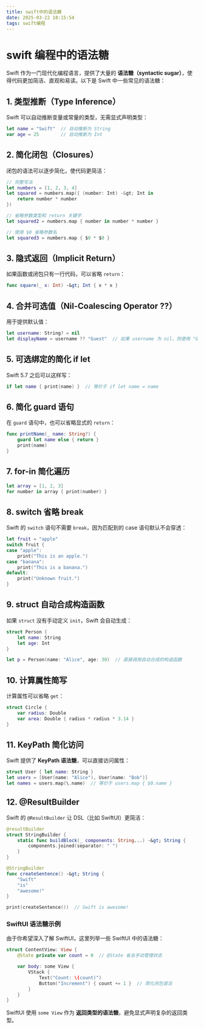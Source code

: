 ```yaml
---
title: swift中的语法糖
date: 2025-03-22 18:15:54
tags: swift编程
---
```




# swift 编程中的语法糖

Swift 作为一门现代化编程语言，提供了大量的 **语法糖（syntactic sugar）**，使得代码更加简洁、直观和易读。以下是 Swift 中一些常见的语法糖：



## 1. **类型推断（Type Inference）**

<!--more-->
Swift 可以自动推断变量或常量的类型，无需显式声明类型：


```swift
let name = "Swift"  // 自动推断为 String
var age = 25        // 自动推断为 Int
```



## 2. **简化闭包（Closures）**


闭包的语法可以逐步简化，使代码更简洁：


```swift
// 完整写法
let numbers = [1, 2, 3, 4]
let squared = numbers.map({ (number: Int) -&gt; Int in
    return number * number
})

// 省略参数类型和 return 关键字
let squared2 = numbers.map { number in number * number }

// 使用 $0 省略参数名
let squared3 = numbers.map { $0 * $0 }
```



## 3. **隐式返回（Implicit Return）**


如果函数或闭包只有一行代码，可以省略 `return`：


```swift
func square(_ x: Int) -&gt; Int { x * x }
```



## 4. **合并可选值（Nil-Coalescing Operator ??）**


用于提供默认值：


```swift
let username: String? = nil
let displayName = username ?? "Guest"  // 如果 username 为 nil，则使用 "Guest"
```



## 5. **可选绑定的简化 if let**


Swift 5.7 之后可以这样写：


```swift
if let name { print(name) }  // 等价于 if let name = name
```



## 6. **简化 guard 语句**


在 `guard` 语句中，也可以省略显式的 `return`：


```swift
func printName(_ name: String?) {
    guard let name else { return }
    print(name)
}
```



## 7. **for-in 简化遍历**


```swift
let array = [1, 2, 3]
for number in array { print(number) }
```



## 8. **switch 省略 break**


Swift 的 `switch` 语句不需要 `break`，因为匹配到的 case 语句默认不会穿透：


```swift
let fruit = "apple"
switch fruit {
case "apple":
    print("This is an apple.")
case "banana":
    print("This is a banana.")
default:
    print("Unknown fruit.")
}
```



## 9. **struct 自动合成构造函数**


如果 `struct` 没有手动定义 `init`，Swift 会自动生成：


```swift
struct Person {
    let name: String
    let age: Int
}

let p = Person(name: "Alice", age: 30)  // 直接调用自动合成的构造函数
```



## 10. **计算属性简写**


计算属性可以省略 `get`：


```swift
struct Circle {
    var radius: Double
    var area: Double { radius * radius * 3.14 }
}
```



## 11. **KeyPath 简化访问**


Swift 提供了 **KeyPath 语法糖**，可以直接访问属性：


```swift
struct User { let name: String }
let users = [User(name: "Alice"), User(name: "Bob")]
let names = users.map(\.name)  // 等价于 users.map { $0.name }
```



## 12. **@ResultBuilder**


Swift 的 `@ResultBuilder` 让 DSL（比如 SwiftUI）更简洁：


```swift
@resultBuilder
struct StringBuilder {
    static func buildBlock(_ components: String...) -&gt; String {
        components.joined(separator: " ")
    }
}

@StringBuilder
func createSentence() -&gt; String {
    "Swift"
    "is"
    "awesome!"
}

print(createSentence())  // Swift is awesome!
```



### **SwiftUI 语法糖示例**


由于你希望深入了解 SwiftUI，这里列举一些 SwiftUI 中的语法糖：


```swift
struct ContentView: View {
    @State private var count = 0  // @State 省去手动管理状态

    var body: some View {
        VStack {
            Text("Count: \(count)")
            Button("Increment") { count += 1 }  // 简化闭包语法
        }
    }
}
```


SwiftUI 使用 `some View` 作为 **返回类型的语法糖**，避免显式声明复杂的返回类型。
